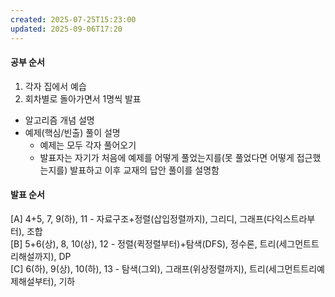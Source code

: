 ```yaml
---
created: 2025-07-25T15:23:00
updated: 2025-09-06T17:20
---
```

#### 공부 순서
1. 각자 집에서 예습
2. 회차별로 돌아가면서 1명씩 발표
- 알고리즘 개념 설명
- 예제(핵심/빈출) 풀이 설명
	- 예제는 모두 각자 풀어오기
	- 발표자는 자기가 처음에 예제를 어떻게 풀었는지를(못 풀었다면 어떻게 접근했는지를) 발표하고 이후 교재의 답안 풀이를 설명함

#### 발표 순서
[A] 4+5, 7, 9(하), 11 - 자료구조+정렬(삽입정렬까지), 그리디, 그래프(다익스트라부터), 조합<br/>
[B] 5+6(상), 8, 10(상), 12 - 정렬(퀵정렬부터)+탐색(DFS), 정수론, 트리(세그먼트트리해설까지), DP<br/>
[C] 6(하), 9(상), 10(하), 13 - 탐색(그외), 그래프(위상정렬까지), 트리(세그먼트트리예제해설부터), 기하